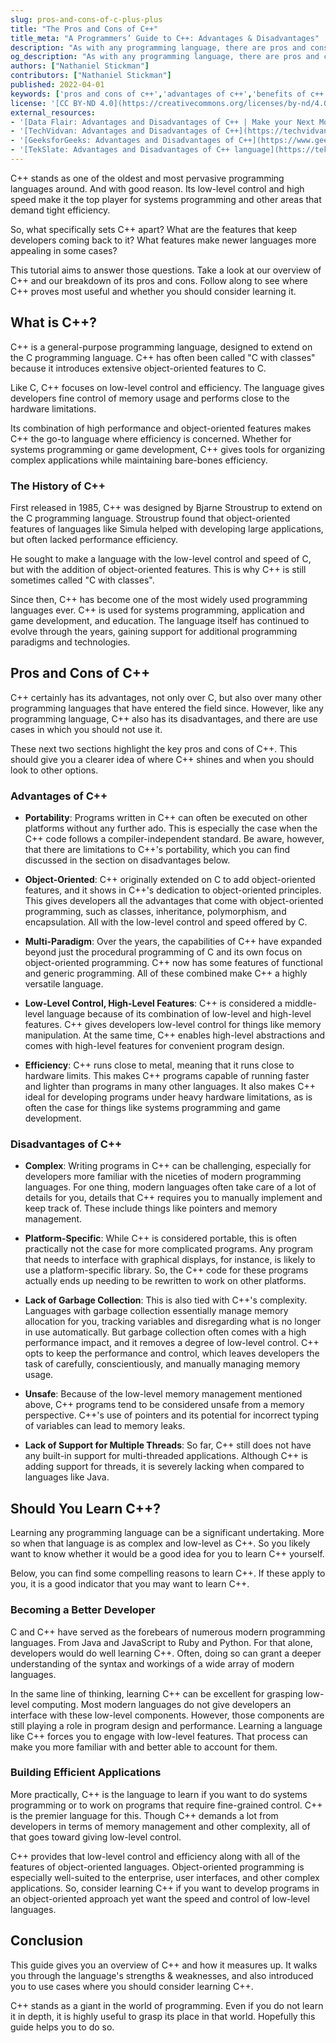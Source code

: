 ```yaml
---
slug: pros-and-cons-of-c-plus-plus
title: "The Pros and Cons of C++"
title_meta: "A Programmers’ Guide to C++: Advantages & Disadvantages"
description: "As with any programming language, there are pros and cons of C++. Read our guide to find out whether you can benefit from learning C++. ✓ Click to learn more!"
og_description: "As with any programming language, there are pros and cons of C++. Read our guide to find out whether you can benefit from learning C++. ✓ Click to learn more!"
authors: ["Nathaniel Stickman"]
contributors: ["Nathaniel Stickman"]
published: 2022-04-01
keywords: ['pros and cons of c++','advantages of c++','benefits of c++']
license: '[CC BY-ND 4.0](https://creativecommons.org/licenses/by-nd/4.0)'
external_resources:
- '[Data Flair: Advantages and Disadvantages of C++ | Make your Next Move!](https://data-flair.training/blogs/advantages-and-disadvantages-of-cpp/)'
- '[TechVidvan: Advantages and Disadvantages of C++](https://techvidvan.com/tutorials/cpp-pros-and-cons/)'
- '[GeeksforGeeks: Advantages and Disadvantages of C++](https://www.geeksforgeeks.org/advantages-and-disadvantages-of-c/)'
- '[TekSlate: Advantages and Disadvantages of C++ language](https://tekslate.com/c-explain-advantages-disadvantages)'
---
```


C++ stands as one of the oldest and most pervasive programming languages around. And with good reason. Its low-level control and high speed make it the top player for systems programming and other areas that demand tight efficiency.

So, what specifically sets C++ apart? What are the features that keep developers coming back to it? What features make newer languages more appealing in some cases?

This tutorial aims to answer those questions. Take a look at our overview of C++ and our breakdown of its pros and cons. Follow along to see where C++ proves most useful and whether you should consider learning it.

## What is C++?

C++ is a general-purpose programming language, designed to extend on the C programming language. C++ has often been called "C with classes" because it introduces extensive object-oriented features to C.

Like C, C++ focuses on low-level control and efficiency. The language gives developers fine control of memory usage and performs close to the hardware limitations.

Its combination of high performance and object-oriented features makes C++ the go-to language where efficiency is concerned. Whether for systems programming or game development, C++ gives tools for organizing complex applications while maintaining bare-bones efficiency.

### The History of C++

First released in 1985, C++ was designed by Bjarne Stroustrup to extend on the C programming language. Stroustrup found that object-oriented features of languages like Simula helped with developing large applications, but often lacked performance efficiency.

He sought to make a language with the low-level control and speed of C, but with the addition of object-oriented features. This is why C++ is still sometimes called "C with classes".

Since then, C++ has become one of the most widely used programming languages ever. C++ is used for systems programming, application and game development, and education. The language itself has continued to evolve through the years, gaining support for additional programming paradigms and technologies.

## Pros and Cons of C++

C++ certainly has its advantages, not only over C, but also over many other programming languages that have entered the field since. However, like any programming language, C++ also has its disadvantages, and there are use cases in which you should not use it.

These next two sections highlight the key pros and cons of C++. This should give you a clearer idea of where C++ shines and when you should look to other options.

### Advantages of C++

-   **Portability**: Programs written in C++ can often be executed on other platforms without any further ado. This is especially the case when the C++ code follows a compiler-independent standard. Be aware, however, that there are limitations to C++'s portability, which you can find discussed in the section on disadvantages below.

-   **Object-Oriented**: C++ originally extended on C to add object-oriented features, and it shows in C++'s dedication to object-oriented principles. This gives developers all the advantages that come with object-oriented programming, such as classes, inheritance, polymorphism, and encapsulation. All with the low-level control and speed offered by C.

-   **Multi-Paradigm**: Over the years, the capabilities of C++ have expanded beyond just the procedural programming of C and its own focus on object-oriented programming. C++ now has some features of functional and generic programming. All of these combined make C++ a highly versatile language.

-   **Low-Level Control, High-Level Features**: C++ is considered a middle-level language because of its combination of low-level and high-level features. C++ gives developers low-level control for things like memory manipulation. At the same time, C++ enables high-level abstractions and comes with high-level features for convenient program design.

-   **Efficiency**: C++ runs close to metal, meaning that it runs close to hardware limits. This makes C++ programs capable of running faster and lighter than programs in many other languages. It also makes C++ ideal for developing programs under heavy hardware limitations, as is often the case for things like systems programming and game development.

### Disadvantages of C++

-   **Complex**: Writing programs in C++ can be challenging, especially for developers more familiar with the niceties of modern programming languages. For one thing, modern languages often take care of a lot of details for you, details that C++ requires you to manually implement and keep track of. These include things like pointers and memory management.

-   **Platform-Specific**: While C++ is considered portable, this is often practically not the case for more complicated programs. Any program that needs to interface with graphical displays, for instance, is likely to use a platform-specific library. So, the C++ code for these programs actually ends up needing to be rewritten to work on other platforms.

-   **Lack of Garbage Collection**: This is also tied with C++'s complexity. Languages with garbage collection essentially manage memory allocation for you, tracking variables and disregarding what is no longer in use automatically. But garbage collection often comes with a high performance impact, and it removes a degree of low-level control. C++ opts to keep the performance and control, which leaves developers the task of carefully, conscientiously, and manually managing memory usage.

-   **Unsafe**: Because of the low-level memory management mentioned above, C++ programs tend to be considered unsafe from a memory perspective. C++'s use of pointers and its potential for incorrect typing of variables can lead to memory leaks.

-   **Lack of Support for Multiple Threads**: So far, C++ still does not have any built-in support for multi-threaded applications. Although C++ is adding support for threads, it is severely lacking when compared to languages like Java.

## Should You Learn C++?

Learning any programming language can be a significant undertaking. More so when that language is as complex and low-level as C++. So you likely want to know whether it would be a good idea for you to learn C++ yourself.

Below, you can find some compelling reasons to learn C++. If these apply to you, it is a good indicator that you may want to learn C++.

### Becoming a Better Developer

C and C++ have served as the forebears of numerous modern programming languages. From Java and JavaScript to Ruby and Python. For that alone, developers would do well learning C++. Often, doing so can grant a deeper understanding of the syntax and workings of a wide array of modern languages.

In the same line of thinking, learning C++ can be excellent for grasping low-level computing. Most modern languages do not give developers an interface with these low-level components. However, those components are still playing a role in program design and performance. Learning a language like C++ forces you to engage with low-level features. That process can make you more familiar with and better able to account for them.

### Building Efficient Applications

More practically, C++ is the language to learn if you want to do systems programming or to work on programs that require fine-grained control. C++ is the premier language for this. Though C++ demands a lot from developers in terms of memory management and other complexity, all of that goes toward giving low-level control.

C++ provides that low-level control and efficiency along with all of the features of object-oriented languages. Object-oriented programming is especially well-suited to the enterprise, user interfaces, and other complex applications. So, consider learning C++ if you want to develop programs in an object-oriented approach yet want the speed and control of low-level languages.

## Conclusion

This guide gives you an overview of C++ and how it measures up. It walks you through the language's strengths & weaknesses, and also introduced you to use cases where you should consider learning C++.

C++ stands as a giant in the world of programming. Even if you do not learn it in depth, it is highly useful to grasp its place in that world. Hopefully this guide helps you to do so.